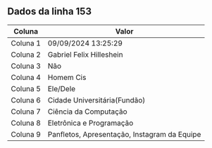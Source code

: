 ## Dados da linha 153

| Coluna | Valor |
|--------|-------|
| Coluna 1 | 09/09/2024 13:25:29 |
| Coluna 2 | Gabriel Felix Hilleshein |
| Coluna 3 | Não |
| Coluna 4 | Homem Cis |
| Coluna 5 | Ele/Dele |
| Coluna 6 | Cidade Universitária(Fundão) |
| Coluna 7 | Ciência da Computação |
| Coluna 8 | Eletrônica e Programação |
| Coluna 9 | Panfletos, Apresentação, Instagram da Equipe |
